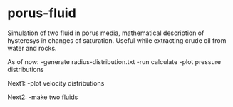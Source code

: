 # porus-fluid
Simulation of two fluid in porus media, mathematical description of hysteresys in changes of saturation. Useful while extracting crude oil from water and rocks.


As of now:
-generate radius-distribution.txt
-run calculate
-plot pressure distributions

Next1:
-plot velocity distributions

Next2:
-make two fluids
